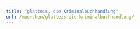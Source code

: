 ```yaml
---
title: "glatteis, die Kriminalbuchhandlung"
url: /muenchen/glatteis-die-kriminalbuchhandlung/
---
```

